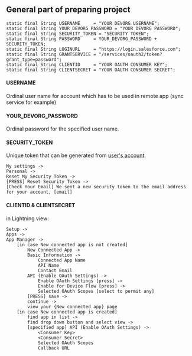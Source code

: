 ## General part of preparing project

    static final String USERNAME     = "YOUR DEVORG USERNAME";
    static final String YOUR_DEVORG_PASSWORD = "YOUR DEVORG PASSWORD";
    static final String SECURITY_TOKEN = "SECURITY TOKEN";
    static final String PASSWORD     = YOUR_DEVORG_PASSWORD + SECURITY_TOKEN;
    static final String LOGINURL     = "https://login.salesforce.com";
    static final String GRANTSERVICE = "/services/oauth2/token?grant_type=password";
    static final String CLIENTID     = "YOUR OAUTH CONSUMER KEY";
    static final String CLIENTSECRET = "YOUR OAUTH CONSUMER SECRET";


#### USERNAME

Ordinal user name for account which has to be used in remote app (sync service for example)

#### YOUR_DEVORG_PASSWORD

Ordinal password for the specified user name. 

#### SECURITY_TOKEN

Unique token that can be generated from [user's account](https://eu16.salesforce.com).

    My settings ->
    Personal ->
    Reset My Security Token ->
    [PRESS] Reset Security Token ->
    [Check Your Email] We sent a new security token to the email address for your account, [email]
     
#### CLIENTID & CLIENTSECRET

in Lightning view:

    Setup ->
    Apps ->
    App Manager ->
        [in case New connected app is not created]
            New Connected App ->
            Basic Information ->
                Connected App Name
                API Name
                Contact Email
            API (Enable OAuth Settings) ->
                Enable OAuth Settings [press] ->
                Enable for Device Flow [press] ->
                Selected OAuth Scopes [select to permit any]
            [PRESS] save ->
            continue ->
            view your {New connected app} page
        [in case New connected app is created]
            find app in list ->
            find drop down button and select view ->
            [specified app] API (Enable OAuth Settings) -> 
                <Consumer Key>
                <Consumer Secret>
                Selected OAuth Scopes
                Callback URL

